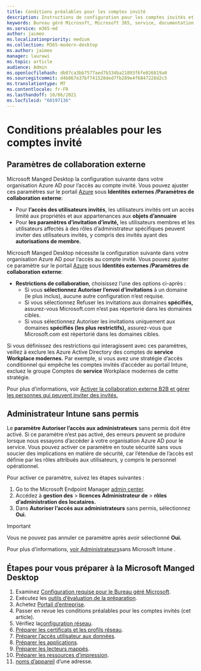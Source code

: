 ```yaml
---
title: Conditions préalables pour les comptes invité
description: Instructions de configuration pour les comptes invités et comment les ajuster
keywords: Bureau géré Microsoft, Microsoft 365, service, documentation
ms.service: m365-md
author: jaimeo
ms.localizationpriority: medium
ms.collection: M365-modern-desktop
ms.author: jaimeo
manager: laurawi
ms.topic: article
audience: Admin
ms.openlocfilehash: db07ca3bb7577aed7b334ba21893f6fe026819a0
ms.sourcegitcommit: d4b867e37bf741528ded7fb289e4f6847228d2c5
ms.translationtype: MT
ms.contentlocale: fr-FR
ms.lasthandoff: 10/06/2021
ms.locfileid: "60197136"
---
```

# <a name="prerequisites-for-guest-accounts"></a>Conditions préalables pour les comptes invité

## <a name="external-collaboration-settings"></a>Paramètres de collaboration externe

Microsoft Manged Desktop la configuration suivante dans votre organisation Azure AD pour l’accès au compte invité. Vous pouvez ajuster ces paramètres sur le portail [Azure](https://portal.azure.com) sous **Identités externes /Paramètres de collaboration externe**:

-   Pour **l’accès des utilisateurs invités**, les utilisateurs invités ont un accès limité aux propriétés et aux appartenances aux **objets d’annuaire**
-   Pour **les paramètres d’invitation d’invité,** les utilisateurs membres et les utilisateurs affectés à des rôles d’administrateur spécifiques peuvent inviter des utilisateurs invités, y compris des invités ayant des **autorisations de membre.**

Microsoft Manged Desktop nécessite la configuration suivante dans votre organisation Azure AD pour l’accès au compte invité. Vous pouvez ajuster ce paramètre sur le portail [Azure](https://portal.azure.com) sous **Identités externes /Paramètres de collaboration externe**:

-   **Restrictions de collaboration**, choisissez l’une des options ci-après :
    -   Si vous **sélectionnez Autoriser l’envoi d’invitations** à un domaine (le plus inclus), aucune autre configuration n’est requise.
    -   Si vous sélectionnez Refuser les invitations aux domaines **spécifiés,** assurez-vous Microsoft.com n’est pas répertorié dans les domaines cibles.
    -   Si vous sélectionnez Autoriser les invitations uniquement aux domaines **spécifiés (les plus restrictifs),** assurez-vous que Microsoft.com est répertorié dans les domaines cibles. 

Si vous définissez des restrictions qui interagissent avec ces paramètres, veillez à exclure les Azure Active Directory des comptes de **service Workplace modernes.** Par exemple, si vous avez une stratégie d’accès conditionnel qui empêche les comptes invités d’accéder au portail Intune, excluez le groupe Comptes de **service** Workplace modernes de cette stratégie.

Pour plus d’informations, voir [Activer la collaboration externe B2B et gérer les personnes qui peuvent inviter des invités.](/azure/active-directory/external-identities/delegate-invitations#to-configure-external-collaboration-settings)

## <a name="unlicensed-intune-admin"></a>Administrateur Intune sans permis

Le **paramètre Autoriser l’accès aux administrateurs** sans permis doit être activé. Si ce paramètre n’est pas activé, des erreurs peuvent se produire lorsque nous essayons d’accéder à votre organisation Azure AD pour le service. Vous pouvez activer ce paramètre en toute sécurité sans vous soucier des implications en matière de sécurité, car l’étendue de l’accès est définie par les rôles attribués aux utilisateurs, y compris le personnel opérationnel.

Pour activer ce paramètre, suivez les étapes suivantes :

1. Go to the Microsoft Endpoint Manager [admin center](https://go.microsoft.com/fwlink/?linkid=2109431).
2. Accédez à **gestion des**  >  **licences Administrateur de**  >  **rôles d’administration des locataires.**
3. Dans **Autoriser l’accès aux administrateurs** sans permis, sélectionnez **Oui.**

> [!IMPORTANT]
> Vous ne pouvez pas annuler ce paramètre après avoir sélectionné **Oui.**

Pour plus d’informations, [voir Administrateurs](/mem/intune/fundamentals/unlicensed-admins)sans Microsoft Intune .

## <a name="steps-to-get-ready-for-microsoft-managed-desktop"></a>Étapes pour vous préparer à la Microsoft Manged Desktop

1. Examinez [Configuration requise pour le Bureau géré Microsoft](prerequisites.md).
2. Exécutez les [outils d’évaluation de la préparation](readiness-assessment-tool.md).
1. Achetez [Portail d’entreprise](../get-started/company-portal.md).
1. Passer en revue les conditions préalables pour les comptes invités (cet article).
1. Vérifiez la[configuration réseau](network.md).
1. [Préparer les certificats et les profils réseau](certs-wifi-lan.md).
1. [Préparer l’accès utilisateur aux données](authentication.md).
1. [Préparer les applications](apps.md).
1. [Préparer les lecteurs mappés](mapped-drives.md).
1. [Préparer les ressources d’impression](printing.md).
1. [noms d’appareil](address-device-names.md) d’une adresse.
